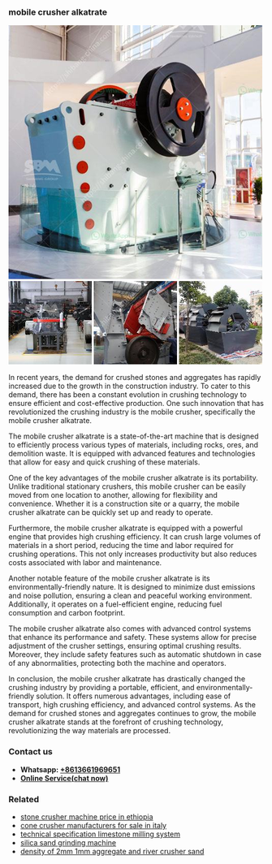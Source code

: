 <h3>mobile crusher alkatrate</h3><img src='1708498100.jpg' alt=''><p>In recent years, the demand for crushed stones and aggregates has rapidly increased due to the growth in the construction industry. To cater to this demand, there has been a constant evolution in crushing technology to ensure efficient and cost-effective production. One such innovation that has revolutionized the crushing industry is the mobile crusher, specifically the mobile crusher alkatrate.</p><p>The mobile crusher alkatrate is a state-of-the-art machine that is designed to efficiently process various types of materials, including rocks, ores, and demolition waste. It is equipped with advanced features and technologies that allow for easy and quick crushing of these materials.</p><p>One of the key advantages of the mobile crusher alkatrate is its portability. Unlike traditional stationary crushers, this mobile crusher can be easily moved from one location to another, allowing for flexibility and convenience. Whether it is a construction site or a quarry, the mobile crusher alkatrate can be quickly set up and ready to operate.</p><p>Furthermore, the mobile crusher alkatrate is equipped with a powerful engine that provides high crushing efficiency. It can crush large volumes of materials in a short period, reducing the time and labor required for crushing operations. This not only increases productivity but also reduces costs associated with labor and maintenance.</p><p>Another notable feature of the mobile crusher alkatrate is its environmentally-friendly nature. It is designed to minimize dust emissions and noise pollution, ensuring a clean and peaceful working environment. Additionally, it operates on a fuel-efficient engine, reducing fuel consumption and carbon footprint.</p><p>The mobile crusher alkatrate also comes with advanced control systems that enhance its performance and safety. These systems allow for precise adjustment of the crusher settings, ensuring optimal crushing results. Moreover, they include safety features such as automatic shutdown in case of any abnormalities, protecting both the machine and operators.</p><p>In conclusion, the mobile crusher alkatrate has drastically changed the crushing industry by providing a portable, efficient, and environmentally-friendly solution. It offers numerous advantages, including ease of transport, high crushing efficiency, and advanced control systems. As the demand for crushed stones and aggregates continues to grow, the mobile crusher alkatrate stands at the forefront of crushing technology, revolutionizing the way materials are processed.</p><h3>Contact us</h3><ul><li><strong>Whatsapp:&nbsp;<a href="https://wa.me/8613661969651">+8613661969651</a></strong></li><li><a href="https://swt.shibang-china.com/?git&amp;zhl&amp;mobile crusher alkatrate"><strong>Online Service(chat now)</strong></a></li></ul><h3>Related</h3><ul><li><a href='stone crusher machine price in ethiopia.md'>stone crusher machine price in ethiopia</a></li><li><a href='cone crusher manufacturers for sale in italy.md'>cone crusher manufacturers for sale in italy</a></li><li><a href='technical specification limestone milling system.md'>technical specification limestone milling system</a></li><li><a href='silica sand grinding machine.md'>silica sand grinding machine</a></li><li><a href='density of 2mm 1mm aggregate and river crusher sand.md'>density of 2mm 1mm aggregate and river crusher sand</a></li></ul>